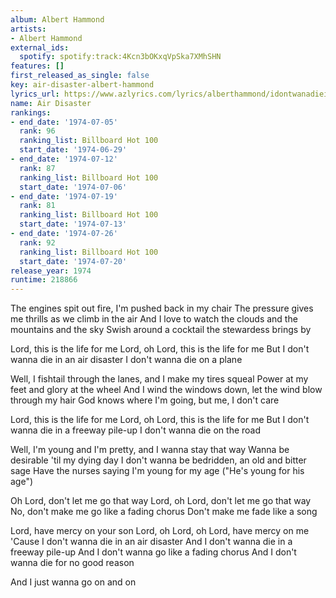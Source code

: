 ```yaml
---
album: Albert Hammond
artists:
- Albert Hammond
external_ids:
  spotify: spotify:track:4Kcn3bOKxqVpSka7XMhSHN
features: []
first_released_as_single: false
key: air-disaster-albert-hammond
lyrics_url: https://www.azlyrics.com/lyrics/alberthammond/idontwanadieinanairdisaster.html
name: Air Disaster
rankings:
- end_date: '1974-07-05'
  rank: 96
  ranking_list: Billboard Hot 100
  start_date: '1974-06-29'
- end_date: '1974-07-12'
  rank: 87
  ranking_list: Billboard Hot 100
  start_date: '1974-07-06'
- end_date: '1974-07-19'
  rank: 81
  ranking_list: Billboard Hot 100
  start_date: '1974-07-13'
- end_date: '1974-07-26'
  rank: 92
  ranking_list: Billboard Hot 100
  start_date: '1974-07-20'
release_year: 1974
runtime: 218866
---
```

The engines spit out fire, I'm pushed back in my chair
The pressure gives me thrills as we climb in the air
And I love to watch the clouds and the mountains and the sky
Swish around a cocktail the stewardess brings by

Lord, this is the life for me
Lord, oh Lord, this is the life for me
But I don't wanna die in an air disaster
I don't wanna die on a plane

Well, I fishtail through the lanes, and I make my tires squeal
Power at my feet and glory at the wheel
And I wind the windows down, let the wind blow through my hair
God knows where I'm going, but me, I don't care

Lord, this is the life for me
Lord, oh Lord, this is the life for me
But I don't wanna die in a freeway pile-up
I don't wanna die on the road

Well, I'm young and I'm pretty, and I wanna stay that way
Wanna be desirable 'til my dying day
I don't wanna be bedridden, an old and bitter sage
Have the nurses saying I'm young for my age
("He's young for his age")

Oh Lord, don't let me go that way
Lord, oh Lord, don't let me go that way
No, don't make me go like a fading chorus
Don't make me fade like a song

Lord, have mercy on your son
Lord, oh Lord, oh Lord, have mercy on me
'Cause I don't wanna die in an air disaster
And I don't wanna die in a freeway pile-up
And I don't wanna go like a fading chorus
And I don't wanna die for no good reason

And I just wanna go on and on
